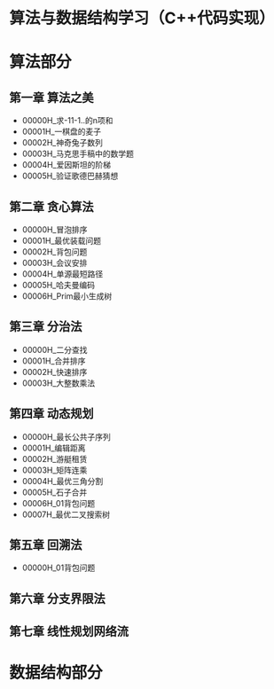 # 算法与数据结构学习（C++代码实现）
   
#  算法部分
## 第一章 算法之美
* 00000H_求-11-1..的n项和
* 00001H_一棋盘的麦子
* 00002H_神奇兔子数列
* 00003H_马克思手稿中的数学题
* 00004H_爱因斯坦的阶梯
* 00005H_验证歌德巴赫猜想

## 第二章 贪心算法
* 00000H_冒泡排序
* 00001H_最优装载问题
* 00002H_背包问题
* 00003H_会议安排  
* 00004H_单源最短路径 
* 00005H_哈夫曼编码
* 00006H_Prim最小生成树

## 第三章 分治法
* 00000H_二分查找
* 00001H_合并排序
* 00002H_快速排序
* 00003H_大整数乘法

## 第四章  动态规划
* 00000H_最长公共子序列
* 00001H_编辑距离
* 00002H_游艇租赁
* 00003H_矩阵连乘
* 00004H_最优三角分割
* 00005H_石子合并
* 00006H_01背包问题
* 00007H_最优二叉搜索树

## 第五章  回溯法 
* 00000H_01背包问题
##  第六章  分支界限法  

##  第七章  线性规划网络流  
  
#  数据结构部分  




 

